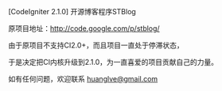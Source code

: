 [CodeIgniter 2.1.0] 开源博客程序STBlog

原项目地址：http://code.google.com/p/stblog/

由于原项目不支持CI2.0+，而且项目一直处于停滞状态，

于是决定把CI内核升级到2.1.0，为一直喜爱的项目贡献自己的力量。

如有任何问题，欢迎联系 huanglve@gmail.com
 
